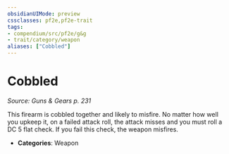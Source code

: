 ```yaml
---
obsidianUIMode: preview
cssclasses: pf2e,pf2e-trait
tags:
- compendium/src/pf2e/g&g
- trait/category/weapon
aliases: ["Cobbled"]
---
```

# Cobbled  
*Source: Guns & Gears p. 231*  

This firearm is cobbled together and likely to misfire. No matter how well you upkeep it, on a failed attack roll, the attack misses and you must roll a DC 5 flat check. If you fail this check, the weapon misfires.

- **Categories**: Weapon